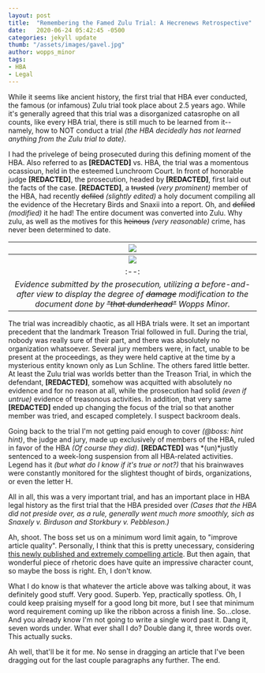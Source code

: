 ```yaml
---
layout: post
title:  "Remembering the Famed Zulu Trial: A Hecrenews Retrospective"
date:   2020-06-24 05:42:45 -0500
categories: jekyll update
thumb: "/assets/images/gavel.jpg"
author: wopps_minor
tags:
- HBA
- Legal
---
```


While it seems like ancient history, the first trial that HBA ever conducted, the famous (or infamous) Zulu trial took place about 2.5 years ago. While it's generally agreed that this trial was a disorganized catasrophe on all counts, like every HBA trial, there is still much to be learned from it-- namely, how to NOT conduct a trial *(the HBA decidedly has not learned anything from the Zulu trial to date)*.

I had the privelege of being prosecuted during this defining moment of the HBA. Also referred to as **[REDACTED]** vs. HBA, the trial was a momentous ocassioun, held in the esteemed Lunchroom Court. In front of honorable judge **[REDACTED]**, the prosecution, headed by **[REDACTED]**, first laid out the facts of the case. **[REDACTED]**, a ~~trusted~~ *(very prominent)* member of the HBA, had recently ~~defiled~~ *(slightly edited)* a holy document compiling all the evidence of the Hecretary Birds and Snaxii into a report. Oh, and ~~defiled~~ *(modified)* it he had! The entire document was converted into Zulu. Why zulu, as well as the motives for this ~~heinous~~ *(very reasonable)* crime, has never been determined to date.

| ![](https://hecrenews.github.io/assets/images/evidence_and_report.JPG) |
| :--: |
| ![](https://hecrenews.github.io/assets/images/evidence_and_report_zulufied.JPG) | 
|:--:| 
| *Evidence submitted by the prosecution, utilizing a before-and-after view to display the degree of ~~damage~~ modification to the document done by ~~"that dunderhead"~~ Wopps Minor.* |

The trial was increadibly chaotic, as all HBA trials were. It set an important precedent that the landmark Treason Trial followed in full. During the trial, nobody was really sure of their part, and there was absolutely no organization whatsoever. Several jury members were, in fact, unable to be present at the proceedings, as they were held captive at the time by a mysterious entity known only as Lun Schline. The others fared little better. At least the Zulu trial was worlds better than the Treason Trial, in which the defendant, **[REDACTED]**, somehow was acquitted with absolutely no evidence and for no reason at all, while the prosecution had solid *(even if untrue)* evidence of treasonous activities. In addition, that very same **[REDACTED]** ended up changing the focus of the trial so that another member was tried, and escaped completely. I suspect backroom deals.

Going back to the trial I'm not getting paid enough to cover *(@boss: hint hint)*, the judge and jury, made up exclusively of members of the HBA, ruled in favor of the HBA *(Of course they did)*. **[REDACTED]** was *(un)*justly sentenced to a week-long suspension from all HBA-related activities. Legend has it *(but what do I know if it's true or not?)* that his brainwaves were constantly monitored for the slightest thought of birds, organizations, or even the letter H. 

All in all, this was a very important trial, and has an important place in HBA legal history as the first trial that the HBA presided over *(Cases that the HBA did not preside over, as a rule, generally went much more smoothly, sich as Snaxely v. Birduson and Storkbury v. Pebbleson.)*

Ah, shoot. The boss set us on a minimum word limit again, to "improve article quality". Personally, I think that this is pretty unecessary, considering [this newly published and extremely compelling article](https://hecrenews.github.io/jekyll/update/2020/06/21/persuasive-article.html). But then again, that wonderful piece of rhetoric does have quite an impressive character count, so maybe the boss is right. Eh, I don't know. 

What I do know is that whatever the article above was talking about, it was definitely good stuff. Very good. Superb. Yep, practically spotless. Oh, I could keep praising myself for a good long bit more, but I see that minimum word requirement coming up like the ribbon across a finish line. So...close. And you already know I'm not going to write a single word past it. 
Dang it, seven words under. What ever shall I do? 
Double dang it, three words over. This actually sucks.

Ah well, that'll be it for me. No sense in dragging an article that I've been dragging out for the last couple paragraphs any further. The end. 
